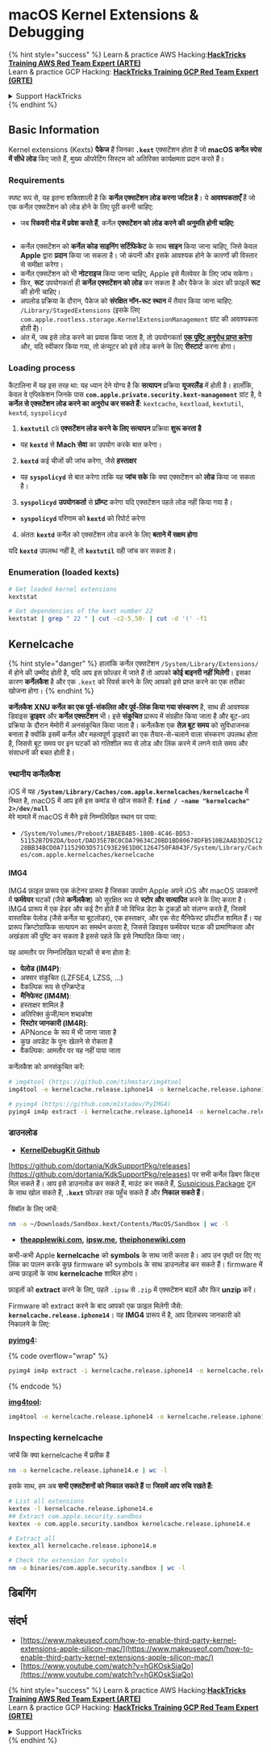 # macOS Kernel Extensions & Debugging

{% hint style="success" %}
Learn & practice AWS Hacking:<img src="../../../.gitbook/assets/arte.png" alt="" data-size="line">[**HackTricks Training AWS Red Team Expert (ARTE)**](https://training.hacktricks.xyz/courses/arte)<img src="../../../.gitbook/assets/arte.png" alt="" data-size="line">\
Learn & practice GCP Hacking: <img src="../../../.gitbook/assets/grte.png" alt="" data-size="line">[**HackTricks Training GCP Red Team Expert (GRTE)**<img src="../../../.gitbook/assets/grte.png" alt="" data-size="line">](https://training.hacktricks.xyz/courses/grte)

<details>

<summary>Support HackTricks</summary>

* Check the [**subscription plans**](https://github.com/sponsors/carlospolop)!
* **Join the** 💬 [**Discord group**](https://discord.gg/hRep4RUj7f) or the [**telegram group**](https://t.me/peass) or **follow** us on **Twitter** 🐦 [**@hacktricks\_live**](https://twitter.com/hacktricks\_live)**.**
* **Share hacking tricks by submitting PRs to the** [**HackTricks**](https://github.com/carlospolop/hacktricks) and [**HackTricks Cloud**](https://github.com/carlospolop/hacktricks-cloud) github repos.

</details>
{% endhint %}

## Basic Information

Kernel extensions (Kexts) **पैकेज** हैं जिनका **`.kext`** एक्सटेंशन होता है जो **macOS कर्नेल स्पेस में सीधे लोड** किए जाते हैं, मुख्य ऑपरेटिंग सिस्टम को अतिरिक्त कार्यक्षमता प्रदान करते हैं।

### Requirements

स्पष्ट रूप से, यह इतना शक्तिशाली है कि **कर्नेल एक्सटेंशन लोड करना जटिल है**। ये **आवश्यकताएँ** हैं जो एक कर्नेल एक्सटेंशन को लोड होने के लिए पूरी करनी चाहिए:

* जब **रिकवरी मोड में प्रवेश करते हैं**, कर्नेल **एक्सटेंशन को लोड करने की अनुमति होनी चाहिए**:

<figure><img src="../../../.gitbook/assets/image (327).png" alt=""><figcaption></figcaption></figure>

* कर्नेल एक्सटेंशन को **कर्नेल कोड साइनिंग सर्टिफिकेट** के साथ **साइन** किया जाना चाहिए, जिसे केवल **Apple** द्वारा **प्रदान** किया जा सकता है। जो कंपनी और इसके आवश्यक होने के कारणों की विस्तार से समीक्षा करेगा।
* कर्नेल एक्सटेंशन को भी **नोटराइज** किया जाना चाहिए, Apple इसे मैलवेयर के लिए जांच सकेगा।
* फिर, **रूट** उपयोगकर्ता ही **कर्नेल एक्सटेंशन को लोड** कर सकता है और पैकेज के अंदर की फ़ाइलें **रूट** की होनी चाहिए।
* अपलोड प्रक्रिया के दौरान, पैकेज को **संरक्षित नॉन-रूट स्थान** में तैयार किया जाना चाहिए: `/Library/StagedExtensions` (इसके लिए `com.apple.rootless.storage.KernelExtensionManagement` ग्रांट की आवश्यकता होती है)।
* अंत में, जब इसे लोड करने का प्रयास किया जाता है, तो उपयोगकर्ता [**एक पुष्टि अनुरोध प्राप्त करेगा**](https://developer.apple.com/library/archive/technotes/tn2459/_index.html) और, यदि स्वीकार किया गया, तो कंप्यूटर को इसे लोड करने के लिए **रीस्टार्ट** करना होगा।

### Loading process

कैटालिना में यह इस तरह था: यह ध्यान देने योग्य है कि **सत्यापन** प्रक्रिया **यूजरलैंड** में होती है। हालाँकि, केवल वे एप्लिकेशन जिनके पास **`com.apple.private.security.kext-management`** ग्रांट है, वे **कर्नेल से एक्सटेंशन लोड करने का अनुरोध कर सकते हैं**: `kextcache`, `kextload`, `kextutil`, `kextd`, `syspolicyd`

1. **`kextutil`** cli **एक्सटेंशन लोड करने के लिए सत्यापन** प्रक्रिया **शुरू करता है**
* यह **`kextd`** से **Mach सेवा** का उपयोग करके बात करेगा।
2. **`kextd`** कई चीजों की जांच करेगा, जैसे **हस्ताक्षर**
* यह **`syspolicyd`** से बात करेगा ताकि यह **जांच सके** कि क्या एक्सटेंशन को **लोड** किया जा सकता है।
3. **`syspolicyd`** **उपयोगकर्ता** से **प्रॉम्प्ट** करेगा यदि एक्सटेंशन पहले लोड नहीं किया गया है।
* **`syspolicyd`** परिणाम को **`kextd`** को रिपोर्ट करेगा
4. अंततः **`kextd`** कर्नेल को एक्सटेंशन लोड करने के लिए **बताने में सक्षम होगा**

यदि **`kextd`** उपलब्ध नहीं है, तो **`kextutil`** वही जांच कर सकता है।

### Enumeration (loaded kexts)
```bash
# Get loaded kernel extensions
kextstat

# Get dependencies of the kext number 22
kextstat | grep " 22 " | cut -c2-5,50- | cut -d '(' -f1
```
## Kernelcache

{% hint style="danger" %}
हालांकि कर्नेल एक्सटेंशन `/System/Library/Extensions/` में होने की उम्मीद होती है, यदि आप इस फ़ोल्डर में जाते हैं तो आपको **कोई बाइनरी नहीं मिलेगी**। इसका कारण **कर्नेलकैश** है और एक `.kext` को रिवर्स करने के लिए आपको इसे प्राप्त करने का एक तरीका खोजना होगा।
{% endhint %}

**कर्नेलकैश** **XNU कर्नेल का एक पूर्व-संकलित और पूर्व-लिंक किया गया संस्करण** है, साथ ही आवश्यक डिवाइस **ड्राइवर** और **कर्नेल एक्सटेंशन** भी। इसे **संकुचित** प्रारूप में संग्रहीत किया जाता है और बूट-अप प्रक्रिया के दौरान मेमोरी में अनसंकुचित किया जाता है। कर्नेलकैश एक **तेज़ बूट समय** को सुविधाजनक बनाता है क्योंकि इसमें कर्नेल और महत्वपूर्ण ड्राइवरों का एक तैयार-से-चलाने वाला संस्करण उपलब्ध होता है, जिससे बूट समय पर इन घटकों को गतिशील रूप से लोड और लिंक करने में लगने वाले समय और संसाधनों की बचत होती है।

### स्थानीय कर्नेलकैश

iOS में यह **`/System/Library/Caches/com.apple.kernelcaches/kernelcache`** में स्थित है, macOS में आप इसे इस कमांड से खोज सकते हैं: **`find / -name "kernelcache" 2>/dev/null`** \
मेरे मामले में macOS में मैंने इसे निम्नलिखित स्थान पर पाया:

* `/System/Volumes/Preboot/1BAEB4B5-180B-4C46-BD53-51152B7D92DA/boot/DAD35E7BC0CDA79634C20BD1BD80678DFB510B2AAD3D25C1228BB34BCD0A711529D3D571C93E29E1D0C1264750FA043F/System/Library/Caches/com.apple.kernelcaches/kernelcache`

#### IMG4

IMG4 फ़ाइल प्रारूप एक कंटेनर प्रारूप है जिसका उपयोग Apple अपने iOS और macOS उपकरणों में **फर्मवेयर** घटकों (जैसे **कर्नेलकैश**) को सुरक्षित रूप से **स्टोर और सत्यापित** करने के लिए करता है। IMG4 प्रारूप में एक हेडर और कई टैग होते हैं जो विभिन्न डेटा के टुकड़ों को संलग्न करते हैं, जिसमें वास्तविक पेलोड (जैसे कर्नेल या बूटलोडर), एक हस्ताक्षर, और एक सेट मैनिफेस्ट प्रॉपर्टीज शामिल हैं। यह प्रारूप क्रिप्टोग्राफिक सत्यापन का समर्थन करता है, जिससे डिवाइस फर्मवेयर घटक की प्रामाणिकता और अखंडता की पुष्टि कर सकता है इससे पहले कि इसे निष्पादित किया जाए।

यह आमतौर पर निम्नलिखित घटकों से बना होता है:

* **पेलोड (IM4P)**:
* अक्सर संकुचित (LZFSE4, LZSS, …)
* वैकल्पिक रूप से एन्क्रिप्टेड
* **मैनिफेस्ट (IM4M)**:
* हस्ताक्षर शामिल है
* अतिरिक्त कुंजी/मान शब्दकोश
* **रिस्टोर जानकारी (IM4R)**:
* APNonce के रूप में भी जाना जाता है
* कुछ अपडेट के पुनः खेलने से रोकता है
* वैकल्पिक: आमतौर पर यह नहीं पाया जाता

कर्नेलकैश को अनसंकुचित करें:
```bash
# img4tool (https://github.com/tihmstar/img4tool
img4tool -e kernelcache.release.iphone14 -o kernelcache.release.iphone14.e

# pyimg4 (https://github.com/m1stadev/PyIMG4)
pyimg4 im4p extract -i kernelcache.release.iphone14 -o kernelcache.release.iphone14.e
```
### डाउनलोड&#x20;

* [**KernelDebugKit Github**](https://github.com/dortania/KdkSupportPkg/releases)

[https://github.com/dortania/KdkSupportPkg/releases](https://github.com/dortania/KdkSupportPkg/releases) पर सभी कर्नेल डिबग किट्स मिल सकते हैं। आप इसे डाउनलोड कर सकते हैं, माउंट कर सकते हैं, [Suspicious Package](https://www.mothersruin.com/software/SuspiciousPackage/get.html) टूल के साथ खोल सकते हैं, **`.kext`** फ़ोल्डर तक पहुँच सकते हैं और **निकाल सकते हैं**।

सिंबॉल के लिए जांचें:
```bash
nm -a ~/Downloads/Sandbox.kext/Contents/MacOS/Sandbox | wc -l
```
* [**theapplewiki.com**](https://theapplewiki.com/wiki/Firmware/Mac/14.x)**,** [**ipsw.me**](https://ipsw.me/)**,** [**theiphonewiki.com**](https://www.theiphonewiki.com/)

कभी-कभी Apple **kernelcache** को **symbols** के साथ जारी करता है। आप उन पृष्ठों पर दिए गए लिंक का पालन करके कुछ firmware को symbols के साथ डाउनलोड कर सकते हैं। firmware में अन्य फ़ाइलों के साथ **kernelcache** शामिल होगा।

फ़ाइलों को **extract** करने के लिए, पहले `.ipsw` से `.zip` में एक्सटेंशन बदलें और फिर **unzip** करें।

Firmware को extract करने के बाद आपको एक फ़ाइल मिलेगी जैसे: **`kernelcache.release.iphone14`**। यह **IMG4** प्रारूप में है, आप दिलचस्प जानकारी को निकालने के लिए:

[**pyimg4**](https://github.com/m1stadev/PyIMG4)**:**

{% code overflow="wrap" %}
```bash
pyimg4 im4p extract -i kernelcache.release.iphone14 -o kernelcache.release.iphone14.e
```
{% endcode %}

[**img4tool**](https://github.com/tihmstar/img4tool)**:**
```bash
img4tool -e kernelcache.release.iphone14 -o kernelcache.release.iphone14.e
```
### Inspecting kernelcache

जांचें कि क्या kernelcache में प्रतीक हैं
```bash
nm -a kernelcache.release.iphone14.e | wc -l
```
इसके साथ, हम अब **सभी एक्सटेंशनों को निकाल सकते हैं** या **जिसमें आप रुचि रखते हैं:**
```bash
# List all extensions
kextex -l kernelcache.release.iphone14.e
## Extract com.apple.security.sandbox
kextex -e com.apple.security.sandbox kernelcache.release.iphone14.e

# Extract all
kextex_all kernelcache.release.iphone14.e

# Check the extension for symbols
nm -a binaries/com.apple.security.sandbox | wc -l
```
## डिबगिंग



## संदर्भ

* [https://www.makeuseof.com/how-to-enable-third-party-kernel-extensions-apple-silicon-mac/](https://www.makeuseof.com/how-to-enable-third-party-kernel-extensions-apple-silicon-mac/)
* [https://www.youtube.com/watch?v=hGKOskSiaQo](https://www.youtube.com/watch?v=hGKOskSiaQo)

{% hint style="success" %}
Learn & practice AWS Hacking:<img src="../../../.gitbook/assets/arte.png" alt="" data-size="line">[**HackTricks Training AWS Red Team Expert (ARTE)**](https://training.hacktricks.xyz/courses/arte)<img src="../../../.gitbook/assets/arte.png" alt="" data-size="line">\
Learn & practice GCP Hacking: <img src="../../../.gitbook/assets/grte.png" alt="" data-size="line">[**HackTricks Training GCP Red Team Expert (GRTE)**<img src="../../../.gitbook/assets/grte.png" alt="" data-size="line">](https://training.hacktricks.xyz/courses/grte)

<details>

<summary>Support HackTricks</summary>

* Check the [**subscription plans**](https://github.com/sponsors/carlospolop)!
* **Join the** 💬 [**Discord group**](https://discord.gg/hRep4RUj7f) or the [**telegram group**](https://t.me/peass) or **follow** us on **Twitter** 🐦 [**@hacktricks\_live**](https://twitter.com/hacktricks\_live)**.**
* **Share hacking tricks by submitting PRs to the** [**HackTricks**](https://github.com/carlospolop/hacktricks) and [**HackTricks Cloud**](https://github.com/carlospolop/hacktricks-cloud) github repos.

</details>
{% endhint %}
